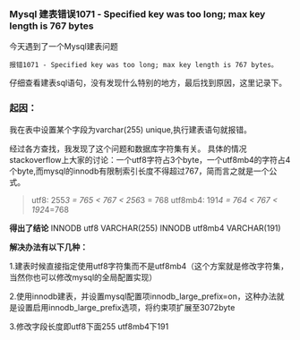 ### Mysql 建表错误1071 - Specified key was too long; max key length is 767 bytes

今天遇到了一个Mysql建表问题
```
报错1071 - Specified key was too long; max key length is 767 bytes。
```

仔细查看建表sql语句，没有发现什么特别的地方，最后找到原因，这里记录下。

### 起因：

我在表中设置某个字段为varchar(255) unique,执行建表语句就报错。

经过各方查找，我发现了这个问题和数据库字符集有关。
具体的情况stackoverflow上大家的讨论：一个utf8字符占3个byte，一个utf8mb4的字符占4个byte,而mysql的innodb有限制索引长度不得超过767，简而言之就是一个公式。

> utf8: 255*3 = 765 < 767 < 256*3 = 768
> utf8mb4: 191*4 = 764 < 767 < 192*4=768

**得出了结论**
INNODB utf8 VARCHAR(255)
INNODB utf8mb4 VARCHAR(191)


**解决办法有以下几种：**

1.建表时候直接指定使用utf8字符集而不是utf8mb4（这个方案就是修改字符集，当然你也可以修改mysql的全局配置实现）

2.使用innodb建表，并设置mysql配置项innodb_large_prefix=on，这种办法就是设置启用innodb_large_prefix选项，将约束项扩展至3072byte

3.修改字段长度即utf8下面255 utf8mb4下191
